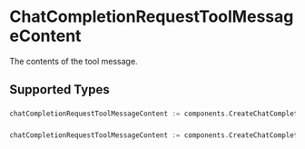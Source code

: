 # ChatCompletionRequestToolMessageContent

The contents of the tool message.


## Supported Types

### 

```go
chatCompletionRequestToolMessageContent := components.CreateChatCompletionRequestToolMessageContentStr(string{/* values here */})
```

### 

```go
chatCompletionRequestToolMessageContent := components.CreateChatCompletionRequestToolMessageContentArrayOfChatCompletionRequestToolMessageContentPart([]components.ChatCompletionRequestToolMessageContentPart{/* values here */})
```

